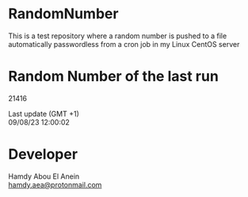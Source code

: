 # RandomNumber    
This is a test repository where a random number is pushed to a file automatically passwordless from a cron job in my Linux CentOS server    
# Random Number of the last run   
21416
      
Last update (GMT +1)    
09/08/23 12:00:02
# Developer    
Hamdy Abou El Anein   
hamdy.aea@protonmail.com

